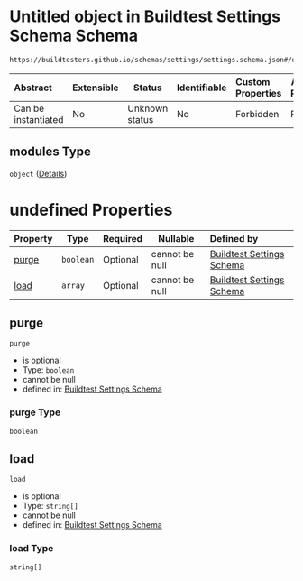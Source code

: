 # Untitled object in Buildtest Settings Schema Schema

```txt
https://buildtesters.github.io/schemas/settings/settings.schema.json#/definitions/ssh/properties/modules
```




| Abstract            | Extensible | Status         | Identifiable | Custom Properties | Additional Properties | Access Restrictions | Defined In                                                                      |
| :------------------ | ---------- | -------------- | ------------ | :---------------- | --------------------- | ------------------- | ------------------------------------------------------------------------------- |
| Can be instantiated | No         | Unknown status | No           | Forbidden         | Forbidden             | none                | [settings.schema.json\*](../../out/settings.schema.json "open original schema") |

## modules Type

`object` ([Details](settings-definitions-modules.md))

# undefined Properties

| Property        | Type      | Required | Nullable       | Defined by                                                                                                                                                                                      |
| :-------------- | --------- | -------- | -------------- | :---------------------------------------------------------------------------------------------------------------------------------------------------------------------------------------------- |
| [purge](#purge) | `boolean` | Optional | cannot be null | [Buildtest Settings Schema](settings-definitions-modules-properties-purge.md "https&#x3A;//buildtesters.github.io/schemas/settings/settings.schema.json#/definitions/modules/properties/purge") |
| [load](#load)   | `array`   | Optional | cannot be null | [Buildtest Settings Schema](settings-definitions-modules-properties-load.md "https&#x3A;//buildtesters.github.io/schemas/settings/settings.schema.json#/definitions/modules/properties/load")   |

## purge




`purge`

-   is optional
-   Type: `boolean`
-   cannot be null
-   defined in: [Buildtest Settings Schema](settings-definitions-modules-properties-purge.md "https&#x3A;//buildtesters.github.io/schemas/settings/settings.schema.json#/definitions/modules/properties/purge")

### purge Type

`boolean`

## load




`load`

-   is optional
-   Type: `string[]`
-   cannot be null
-   defined in: [Buildtest Settings Schema](settings-definitions-modules-properties-load.md "https&#x3A;//buildtesters.github.io/schemas/settings/settings.schema.json#/definitions/modules/properties/load")

### load Type

`string[]`
